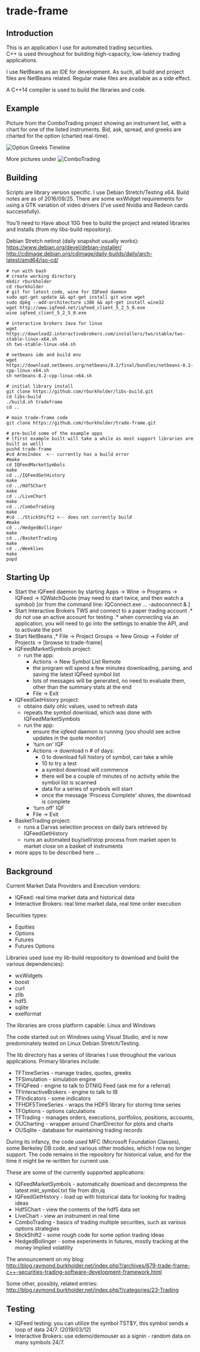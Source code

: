 # trade-frame

## Introduction

This is an application I use for automated trading securities.  
C++ is used throughout for building high-capacity, low-latency trading applications.

I use NetBeans as an IDE for development.  As such, all build and project files are NetBeans related.  Regular make files are available as a side effect.

A C++14 compiler is used to build the libraries and code.

## Example

Picture from the ComboTrading project showing an instrument list, with a chart for one of the listed instruments.  Bid, ask, spread, and greeks are charted for the option (charted real-time).

![Option Greeks Timeline](notes/pictures/qgc-20180925-c-1195_2018-08-16_12-55-40.png)

More pictures under ![ComboTrading](ComboTrading)

## Building

Scripts are library version specific. I use Debian Stretch/Testing x64.  Build notes are as of 2016/09/25.
There are some wxWidget requirements for using a GTK variation of video drivers (I've used Nvidia and Radeon cards successfully).  

You'll need to Have about 10G free to build the project and related libraries and installs (from my libs-build repository).

Debian Stretch netinst (daily snapshot usually works): 
https://www.debian.org/devel/debian-installer/
http://cdimage.debian.org/cdimage/daily-builds/daily/arch-latest/amd64/iso-cd/


```
# run with bash
# create working directory
mkdir rburkholder
cd rburkholder
# git for latest code, wine for IQFeed daemon
sudo apt-get update && apt-get install git wine wget
sudo dpkg --add-architecture i386 && apt-get install wine32
wget http://www.iqfeed.net/iqfeed_client_5_2_5_0.exe
wine iqfeed_client_5_2_5_0.exe

# interactive brokers Java for linux
wget https://download2.interactivebrokers.com/installers/tws/stable/tws-stable-linux-x64.sh
sh tws-stable-linux-x64.sh

# netbeans ide and build env
wget https://download.netbeans.org/netbeans/8.2/final/bundles/netbeans-8.2-cpp-linux-x64.sh
sh netbeans-8.2-cpp-linux-x64.sh

# initial library install
git clone https://github.com/rburkholder/libs-build.git
cd libs-build
./build.sh tradeframe
cd ..

# main trade-frame code
git clone https://github.com/rburkholder/trade-frame.git

# pre-build some of the example apps 
# (first example built will take a while as most support libraries are built as well)
pushd trade-frame
#cd ArmsIndex  <-- currently has a build error
#make
cd IQFeedMarketSymbols
make
cd ../IQFeedGetHistory
make
cd ../Hdf5Chart
make
cd ../LiveChart
make
cd ../ComboTrading
make
#cd ../StickShift2 <-- does not currently build
#make
cd ../HedgedBollinger
make
cd ../BasketTrading
make
cd ../Weeklies
make
popd

```

## Starting Up

* Start the IQFeed daemon by starting Apps -> Wine -> Programs -> IQFeed -> IQWatchQuote (may need to start twice, and then watch a symbol) [or from the command line: IQConnect.exe ... -autoconnect & ]
* Start Interactive Brokers TWS and connect to a paper trading account 
.* do not use an active account for testing
.* when connecting via an application, you will need to go into the settings to enable the API, and to activate the port
* Start NetBeans
,* File -> Project Groups -> New Group -> Folder of Projects -> [browse to trade-frame]
* IQFeedMarketSymbols project:
  * run the app:
    * Actions -> New Symbol List Remote
    * the program will spend a few minutes downloading, parsing, and saving the latest IQFeed symbol list
    * lots of messages will be generated, no need to evaluate them, other than the summary stats at the end
    * File -> Exit
* IQFeedGetHistory project:
  * obtains daily ohlc values, used to refresh data
  * repeats the symbol download, which was done with IQFeedMarketSymbols 
  * run the app:
    * ensure the iqfeed daemon is running (you should see active updates in the quote monitor)
    * 'turn on' IQF
    * Actions -> download n # of days:
      * 0 to download full history of symbol, can take a while
      * 10 to try a test
      * a symbol download will commence
      * there will be a couple of minutes of no activity while the symbol list is scanned
      * data for a series of symbols will start
      * once the message 'Process Complete' shows, the download is complete
    * 'turn off' IQF
    * File -> Exit 
* BasketTrading project:
  * runs a Darvas selection process on daily bars retrieved by IQFeedGetHistory
  * runs an automated buy/sell/stop process from market open to market close on a basket of instruments
* more apps to be described here ...

## Background

Current Market Data Providers and Execution vendors:

* IQFeed: real time market data and historical data
* Interactive Brokers:  real time market data, real time order execution

Securities types:

* Equities
* Options
* Futures
* Futures Options

Libraries used (use my lib-build respository to download and build the various dependencies):

* wxWidgets
* boost
* curl
* zlib
* hdf5
* sqlite
* exelformat

The libraries are cross platform capable: Linux and Windows

The code started out on Windows using Visual Studio, and is now predominately tested on Linux Debian Stretch/Testing.

The lib directory has a series of libraries I use throughout the various applications.  Primary libraries include:

* TFTimeSeries - manage trades, quotes, greeks
* TFSimulation - simulation engine
* TFIQFeed - engine to talk to DTNIQ Feed (ask me for a referral)
* TFInteractiveBrokers - engine to talk to IB
* TFIndicators - some indicators
* TFHDF5TimeSeries - wraps the HDF5 library for storing time series
* TFOptions - options calculations
* TFTrading - manages orders, executions, portfolios, positions, accounts, 
* OUCharting - wrapper around ChartDirector for plots and charts
* OUSqlite - database for maintaining trading records

During its infancy, the code used MFC (Microsoft Foundation Classes), some Berkeley DB code, and various other modules, 
which I now no longer support.  The code remains in the repository for historical value, and for the time it might be 
re-written for current use.

These are some of the currently supported applications:

* IQFeedMarketSymbols - automatically download and decompress the latest mkt_symbol.txt file from dtn,iq
* IQFeedGetHistory - load up with historical data for looking for trading ideas
* Hdf5Chart - view the contents of the hdf5 data set
* LiveChart - view an instrument in real time
* ComboTrading - basics of trading multiple securities, such as various options strategies
* StickShift2 - some rough code for some option trading ideas
* HedgedBollinger - some experiments in futures, mostly tracking at the money implied volatility

The announcement on my blog:  http://blog.raymond.burkholder.net/index.php?/archives/679-trade-frame-c++-securities-trading-software-development-framework.html

Some other, possibly, related entries:  http://blog.raymond.burkholder.net/index.php?/categories/23-Trading

## Testing

* IQFeed testing: you can utilize the symbol TST$Y, this symbol sends a loop of data 24/7. (2019/03/12)
* Interactive Brokers: use edemo/demouser as a signin - random data on many symbols 24/7.
